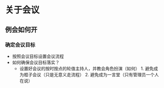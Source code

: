 # 关于会议
## 例会如何开

### 确定会议目标
* 按照会议目标设置会议流程
* 如何确保会议目标落实？
    * 设置好会议的按时按点的轮值主持人，并教会角色扮演（如何）
            1. 避免成为框子会议（只是无意义走流程）
            2. 避免成为一言堂（只有管理员一个人在说）
